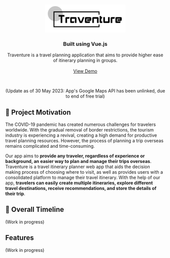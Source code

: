 <a name="readme-top"></a>
<br />
<div align="center">
  <a href="https://github.com/faithtanlh/NUSinsight">
    <img src="src/assets/images/logo-black.png" alt="Logo" width="50%">
  </a>

  <h3 align="center">Built using Vue.js</h3>

  <p align="center">
    Traventure is a travel planning application that aims to provide higher ease of itinerary planning in groups.
    <br /></br />
    <a href="https://bt3103-72223.web.app/">View Demo</a> 
  </p>
</div>

<br />

<div align="center">
  <p style="font-size:14px;">(Update as of 30 May 2023: App's Google Maps API has been unlinked, due to end of free trial)</p>
</div>

## :muscle: Project Motivation

The COVID-19 pandemic has created numerous challenges for travelers worldwide. With the gradual removal of border restrictions, the tourism industry is experiencing a revival, creating a high demand for productive travel planning resources. However, the process of planning a trip overseas remains complicated and time-consuming.

Our app aims to **provide any traveler, regardless of experience or background, an easier way to plan and manage their trips overseas**. Traventure is a travel itinerary planner web app that aids the decision making process of choosing where to visit, as well as provides users with a consolidated platform to manage their travel itinerary. With the help of our app, **travelers can easily create multiple itineraries, explore different travel destinations, receive recommendations, and store the details of their trip**.

## :date: Overall Timeline

(Work in progress)

## Features

(Work in progress)



